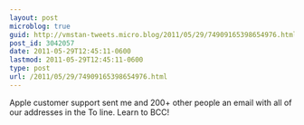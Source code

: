```yaml
---
layout: post
microblog: true
guid: http://vmstan-tweets.micro.blog/2011/05/29/74909165398654976.html
post_id: 3042057
date: 2011-05-29T12:45:11-0600
lastmod: 2011-05-29T12:45:11-0600
type: post
url: /2011/05/29/74909165398654976.html
---
```

Apple customer support sent me and 200+ other people an email with all of our addresses in the To line. Learn to BCC!
